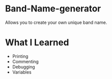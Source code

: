# Band-Name-generator
Allows you to create your own unique band name. 

# What I Learned

* Printing
* Commenting
* Debugging
* Variables
